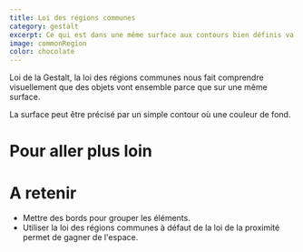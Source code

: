 ```yaml
---
title: Loi des régions communes
category: gestalt
excerpt: Ce qui est dans une même surface aux contours bien définis va ensemble.
image: commonRegion
color: chocolate
---
```


Loi de la Gestalt, la loi des régions communes nous fait comprendre visuellement que des objets vont ensemble parce que sur une même surface.

La surface peut être précisé par un simple contour où une couleur de fond.

# Pour aller plus loin

# A retenir

- Mettre des bords pour grouper les éléments.
- Utiliser la loi des régions communes à défaut de la loi de la proximité permet de gagner de l'espace.
